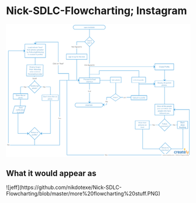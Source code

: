 # Nick-SDLC-Flowcharting; Instagram
![app flowchart](https://github.com/nikdotexe/Nick-SDLC-Flowcharting/blob/master/compsci.png)
<h2>What it would appear as</h2>
![jeff](https://github.com/nikdotexe/Nick-SDLC-Flowcharting/blob/master/more%20flowcharting%20stuff.PNG)
